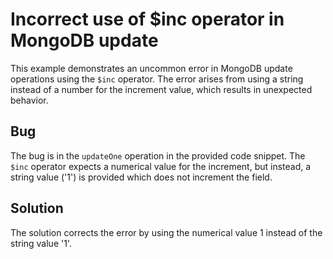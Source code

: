 # Incorrect use of $inc operator in MongoDB update
This example demonstrates an uncommon error in MongoDB update operations using the `$inc` operator.
The error arises from using a string instead of a number for the increment value, which results in unexpected behavior.

## Bug
The bug is in the `updateOne` operation in the provided code snippet. The `$inc` operator expects a numerical value for the increment, but instead, a string value ('1') is provided which does not increment the field.

## Solution
The solution corrects the error by using the numerical value 1 instead of the string value '1'.